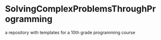 # SolvingComplexProblemsThroughProgramming
a repository with templates for a 10th grade programming course
